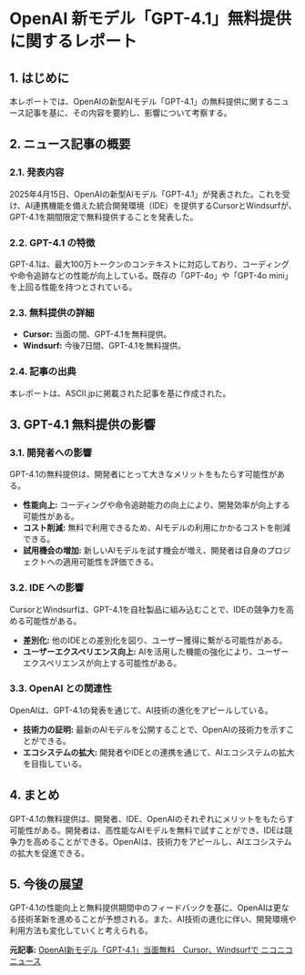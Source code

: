 # OpenAI 新モデル「GPT-4.1」無料提供に関するレポート

## 1. はじめに

本レポートでは、OpenAIの新型AIモデル「GPT-4.1」の無料提供に関するニュース記事を基に、その内容を要約し、影響について考察する。

## 2. ニュース記事の概要

### 2.1. 発表内容

2025年4月15日、OpenAIの新型AIモデル「GPT-4.1」が発表された。これを受け、AI連携機能を備えた統合開発環境（IDE）を提供するCursorとWindsurfが、GPT-4.1を期間限定で無料提供することを発表した。

### 2.2. GPT-4.1 の特徴

GPT-4.1は、最大100万トークンのコンテキストに対応しており、コーディングや命令追跡などの性能が向上している。既存の「GPT-4o」や「GPT-4o mini」を上回る性能を持つとされている。

### 2.3. 無料提供の詳細

* **Cursor:** 当面の間、GPT-4.1を無料提供。
* **Windsurf:** 今後7日間、GPT-4.1を無料提供。

### 2.4. 記事の出典

本レポートは、ASCII.jpに掲載された記事を基に作成された。

## 3. GPT-4.1 無料提供の影響

### 3.1. 開発者への影響

GPT-4.1の無料提供は、開発者にとって大きなメリットをもたらす可能性がある。

* **性能向上:** コーディングや命令追跡能力の向上により、開発効率が向上する可能性がある。
* **コスト削減:** 無料で利用できるため、AIモデルの利用にかかるコストを削減できる。
* **試用機会の増加:** 新しいAIモデルを試す機会が増え、開発者は自身のプロジェクトへの適用可能性を評価できる。

### 3.2. IDE への影響

CursorとWindsurfは、GPT-4.1を自社製品に組み込むことで、IDEの競争力を高める可能性がある。

* **差別化:** 他のIDEとの差別化を図り、ユーザー獲得に繋がる可能性がある。
* **ユーザーエクスペリエンス向上:** AIを活用した機能の強化により、ユーザーエクスペリエンスが向上する可能性がある。

### 3.3. OpenAI との関連性

OpenAIは、GPT-4.1の発表を通じて、AI技術の進化をアピールしている。

* **技術力の証明:** 最新のAIモデルを公開することで、OpenAIの技術力を示すことができる。
* **エコシステムの拡大:** 開発者やIDEとの連携を通じて、AIエコシステムの拡大を目指している。

## 4. まとめ

GPT-4.1の無料提供は、開発者、IDE、OpenAIのそれぞれにメリットをもたらす可能性がある。開発者は、高性能なAIモデルを無料で試すことができ、IDEは競争力を高めることができる。OpenAIは、技術力をアピールし、AIエコシステムの拡大を促進できる。

## 5. 今後の展望

GPT-4.1の性能向上と無料提供期間中のフィードバックを基に、OpenAIは更なる技術革新を進めることが予想される。また、AI技術の進化に伴い、開発環境や利用方法も変化していくと考えられる。


**元記事:** [OpenAI新モデル「GPT-4.1」当面無料　Cursor、Windsurfで ニコニコニュース](https://news.nicovideo.jp/watch/nw17516018?news_ref=tag)
